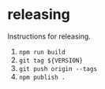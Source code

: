 # releasing

Instructions for releasing.

1. `npm run build`
2. `git tag ${VERSION}`
3. `git push origin --tags`
4. `npm publish .`